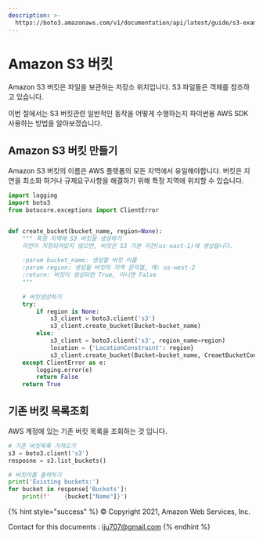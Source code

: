 ```yaml
---
description: >-
  https://boto3.amazonaws.com/v1/documentation/api/latest/guide/s3-example-creating-buckets.html
---
```


# Amazon S3 버킷

Amazon S3 버킷은 파일을 보관하는 저장소 위치입니다. S3 파일들은 객체를 참조하고 있습니다.

이번 절에서는 S3 버킷관련 일반적인 동작을 어떻게 수행하는지 파이썬용 AWS SDK 사용하는 방법을 알아보겠습니다.

## Amazon S3 버킷 만들기

Amazon S3 버킷의 이름은 AWS 플랫폼의 모든 지역에서 유일해야합니다. 버킷은 지연을 최소화 하거나 규제요구사항을 해결하기 위해 특정 지역에 위치할 수 있습니다.

```python
import logging
import boto3
from botocore.exceptions import ClientError


def create_bucket(bucket_name, region=None):
    """ 특정 지역에 S3 버킷을 생성하기
    리전이 지정되어있지 않으면, 버킷은 S3 기본 리전(us-east-1)에 생성됩니다.
    
    :param bucket_name: 생성할 버킷 이름
    :param region: 생성될 버킷의 지역 문자열, 예: us-west-2
    :return: 버킷이 생성되면 True, 아니면 False
    """
    
    # 버킷생성하기
    try:
        if region is None:
            s3_client = boto3.client('s3')
            s3_client.create_bucket(Bucket=bucket_name)
        else:
            s3_client = boto3.client('s3', region_name=region)
            location = {'LocationConstraint': region}
            s3_client.create_bucket(Bucket=bucket_name, CreaetBucketConfiguration=location)
    except ClientError as e:
        logging.error(e)
        return False
    return True            
```

## 기존 버킷 목록조회

AWS 계정에 있는 기존 버킷 목록을 조회하는 것 입니다.

```python
# 기존 버킷목록 가져오기
s3 = boto3.client('s3')
resposne = s3.list_buckets()

# 버킷이름 출력하기
print('Existing buckets:')
for bucket in response['Buckets']:
    print(f'    {bucket["Name"]}')
```

{% hint style="success" %}
© Copyright 2021, Amazon Web Services, Inc.

Contact for this documents : [iju707@gmail.com](mailto:iju707@gmail.com)
{% endhint %}
